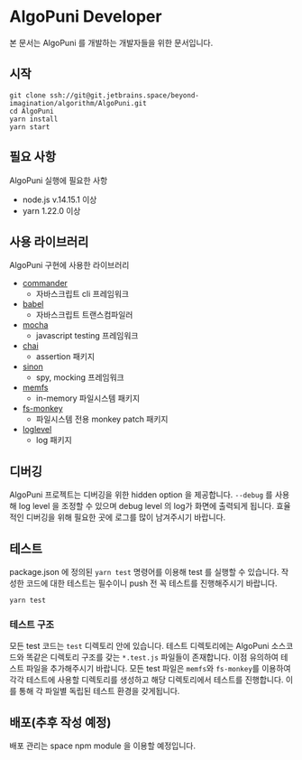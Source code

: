 # AlgoPuni Developer
본 문서는 AlgoPuni 를 개발하는 개발자들을 위한 문서입니다.

## 시작

```
git clone ssh://git@git.jetbrains.space/beyond-imagination/algorithm/AlgoPuni.git
cd AlgoPuni
yarn install
yarn start
```

## 필요 사항

AlgoPuni 실행에 필요한 사항
* node.js v.14.15.1 이상
* yarn 1.22.0 이상

## 사용 라이브러리

AlgoPuni 구현에 사용한 라이브러리
* [commander](https://www.npmjs.com/package/commander)
  * 자바스크립트 cli 프레임워크
* [babel](https://babeljs.io/)
  * 자바스크립트 트랜스컴파일러
* [mocha](https://mochajs.org/)
  * javascript testing 프레임워크
* [chai](https://www.chaijs.com/)
  * assertion 패키지
* [sinon](https://sinonjs.org/)
  * spy, mocking 프레임워크
* [memfs](https://www.npmjs.com/package/memfs)
  * in-memory 파일시스템 패키지
* [fs-monkey](https://github.com/streamich/fs-monkey)
  * 파일시스템 전용 monkey patch 패키지
* [loglevel](https://www.npmjs.com/package/loglevel)
  * log 패키지

## 디버깅
AlgoPuni 프로젝트는 디버깅을 위한 hidden option 을 제공합니다.
`--debug` 를 사용해 log level 을 조정할 수 있으며 debug level 의 log가 화면에 출력되게 됩니다. 효율적인 디버깅을 위해 필요한 곳에 로그를 많이 남겨주시기 바랍니다.

## 테스트
package.json 에 정의된 `yarn test` 명령어를 이용해 test 를 실행할 수 있습니다.
작성한 코드에 대한 테스트는 필수이니 push 전 꼭 테스트를 진행해주시기 바랍니다.

```shell
yarn test
```

### 테스트 구조
모든 test 코드는 `test` 디렉토리 안에 있습니다. 테스트 디렉토리에는 AlgoPuni 소스코드와 똑같은 디렉토리 구조를 갖는 `*.test.js` 파일들이 존재합니다. 이점 유의하여 테스트 파일을 추가해주시기 바랍니다. 모든 test 파일은 `memfs`와 `fs-monkey`를 이용하여 각각 테스트에 사용할 디렉토리를 생성하고 해당 디렉토리에서 테스트를 진행합니다. 이를 통해 각 파일별 독립된 테스트 환경을 갖게됩니다. 

## 배포(추후 작성 예정)

배포 관리는 space npm module 을 이용할 예정입니다.
